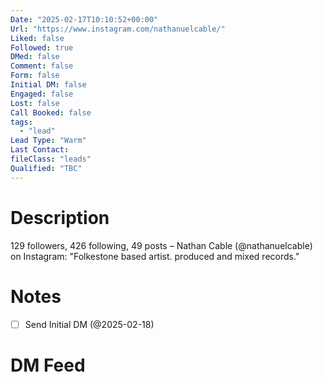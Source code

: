 ```yaml
---
Date: "2025-02-17T10:10:52+00:00"
Url: "https://www.instagram.com/nathanuelcable/"
Liked: false
Followed: true
DMed: false
Comment: false
Form: false
Initial DM: false
Engaged: false
Lost: false
Call Booked: false
tags:
  - "lead"
Lead Type: "Warm"
Last Contact:
fileClass: "leads"
Qualified: "TBC"
---
```

# Description
129 followers, 426 following, 49 posts – Nathan Cable (@nathanuelcable) on Instagram: "Folkestone based artist. produced and mixed records."
# Notes
- [ ] Send Initial DM (@2025-02-18)
# DM Feed